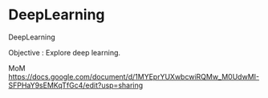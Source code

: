 # DeepLearning
DeepLearning

Objective : Explore deep learning.

MoM
https://docs.google.com/document/d/1MYEprYUXwbcwiRQMw_M0UdwMI-SFPHaY9sEMKqTfGc4/edit?usp=sharing
